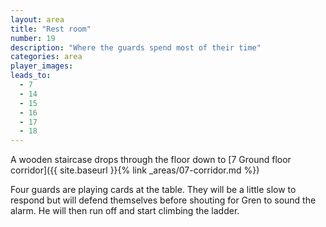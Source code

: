 ```yaml
---
layout: area
title: "Rest room"
number: 19
description: "Where the guards spend most of their time"
categories: area
player_images:
leads_to:
  - 7
  - 14
  - 15
  - 16
  - 17
  - 18
---
```


A wooden staircase drops through the floor down to [7 Ground floor corridor]({{ site.baseurl }}{% link _areas/07-corridor.md %})

Four guards are playing cards at the table.  They will be a little slow to respond but will defend themselves before shouting for Gren to sound the alarm.  He will then run off and start climbing the ladder.
